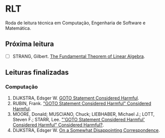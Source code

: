 # RLT

Roda de leitura técnica em Computação, Engenharia de Software e Matemática.

## Próxima leitura

- [ ] STRANG, Gilbert. [The Fundamental Theorem of Linear Algebra](matematica/the_fundamental_theorem_of_linear_algebra_strang.md).

## Leituras finalizadas

### Computação

1. DIJKSTRA, Edsger W. [GOTO Statement Considered Harmful](computacao/goto_considered_harmful.md).
2. RUBIN, Frank. ["GOTO Statement Considered Harmful" Considered Harmful](computacao/goto_considered_harmful_2.md).
3. MOORE, Donald; MUSCIANO, Chuck; LIEBHABER, Michael J.; LOTT, Steven F.; STARR, Lee. ["'GOTO Statement Considered Harmful' Considered Harmful" Considered Harmful?](computacao/goto_considered_harmful_3.md).
4. DIJKSTRA, Edsger W. [On a Somewhat Disappointing Correspondence](computacao/goto_considered_harmful_4.md).
